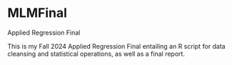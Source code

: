 # MLMFinal
Applied Regression Final

This is my Fall 2024 Applied Regression Final entailing an R script for data cleansing and statistical operations, as well as a final report.
